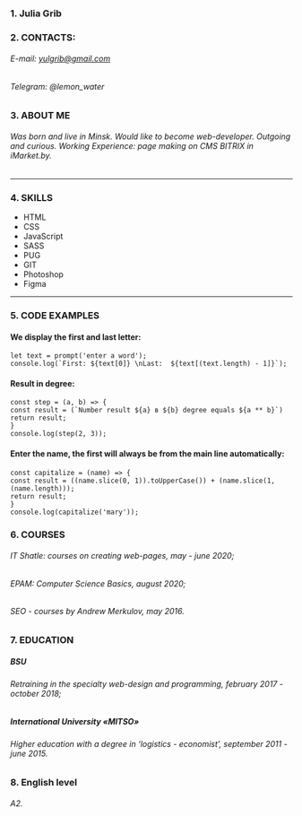 ### 1. Julia Grib
### 2. CONTACTS:
###### E-mail: yulgrib@gmail.com
###### Telegram: @lemon_water
### 3. ABOUT ME
###### Was born and live in Minsk. Would like to become web-developer. Outgoing and curious. Working Experience: page making on CMS BITRIX in iMarket.by.

--------------------------------------------------------------------------------------------------------
### 4. SKILLS
* HTML
* CSS
* JavaScript
* SASS
* PUG
* GIT
* Photoshop
* Figma

--------------------------------------------------------------------------------------------------------
### 5. CODE EXAMPLES
#### We display the first and last letter:
    let text = prompt('enter a word');
    console.log(`First: ${text[0]} \nLast:  ${text[(text.length) - 1]}`);
#### Result in degree:
    const step = (a, b) => {
    const result = (`Number result ${a} в ${b} degree equals ${a ** b}`)
    return result;
    }
    console.log(step(2, 3));
#### Enter the name, the first will always be from the main line automatically: 
    const capitalize = (name) => {
    const result = ((name.slice(0, 1)).toUpperCase()) + (name.slice(1, (name.length)));
    return result;
    }
    console.log(capitalize('mary'));
### 6. COURSES
###### IT Shatle: courses on creating web-pages, may - june 2020;
###### EPAM: Computer Science Basics, august 2020;
###### SEO - courses by Andrew Merkulov, may 2016.
### 7. EDUCATION
##### BSU
###### Retraining in the specialty web-design and programming, february 2017 - october 2018;
##### International University «MITSO»
###### Higher education with a degree in ‘logistics - economist’, september 2011 - june 2015.
### 8. English level
###### A2.
